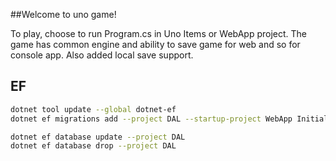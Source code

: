 ##Welcome to uno game!

To play, choose to run Program.cs in Uno Items or WebApp project.
The game has common engine and ability to save game for web and so for console app.
Also added local save support.


## EF

~~~bash
dotnet tool update --global dotnet-ef
dotnet ef migrations add --project DAL --startup-project WebApp InitialCreate

dotnet ef database update --project DAL
dotnet ef database drop --project DAL
~~~
